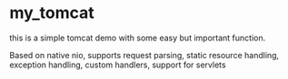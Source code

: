 # my_tomcat
this is a simple tomcat demo with some easy but important function.

Based on native nio, supports request parsing, static resource handling, exception handling, custom handlers, support for servlets
